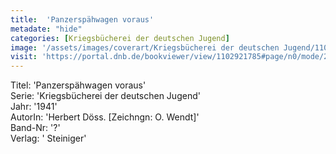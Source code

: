 ```yaml
---
title:  'Panzerspähwagen voraus'
metadate: "hide"
categories: [Kriegsbücherei der deutschen Jugend]
image: '/assets/images/coverart/Kriegsbücherei der deutschen Jugend/1102921785_00000010.jpg'
visit: 'https://portal.dnb.de/bookviewer/view/1102921785#page/n0/mode/2up'
---
```

Titel: 'Panzerspähwagen voraus' <br>
Serie: 'Kriegsbücherei der deutschen Jugend' <br>
Jahr: '1941' <br>
AutorIn: 'Herbert Döss. [Zeichngn: O. Wendt]' <br>
Band-Nr: '?' <br>
Verlag: ' Steiniger'